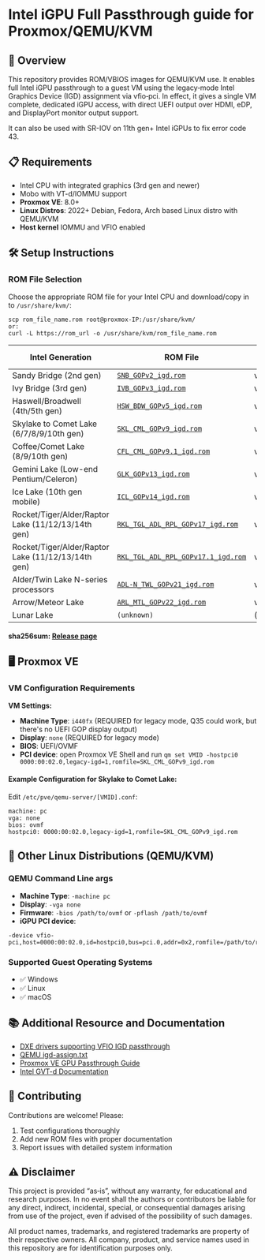 # Intel iGPU Full Passthrough guide for Proxmox/QEMU/KVM
## 🎯 Overview

This repository provides ROM/VBIOS images for QEMU/KVM use. It enables full Intel iGPU passthrough to a guest VM using the legacy‑mode Intel Graphics Device (IGD) assignment via vfio‑pci. In effect, it gives a single VM complete, dedicated iGPU access, with direct UEFI output over HDMI, eDP, and DisplayPort monitor output support.

It can also be used with SR-IOV on 11th gen+ Intel iGPUs to fix error code 43.

## 📋 Requirements

- Intel CPU with integrated graphics (3rd gen and newer)
- Mobo with VT-d/IOMMU support
- **Proxmox VE**: 8.0+
- **Linux Distros**: 2022+ Debian, Fedora, Arch based Linux distro with QEMU/KVM
- **Host kernel** IOMMU and VFIO enabled

## 🛠️ Setup Instructions

### ROM File Selection

Choose the appropriate ROM file for your Intel CPU and download/copy in to `/usr/share/kvm/`:
```
scp rom_file_name.rom root@proxmox-IP:/usr/share/kvm/
or:
curl -L https://rom_url -o /usr/share/kvm/rom_file_name.rom
```

| Intel Generation | ROM File | GOP Version | Supported CPUs |
|------------------|----------|-------------|----------------|
| Sandy Bridge (2nd gen) | [`SNB_GOPv2_igd.rom`](https://github.com/LongQT-sea/intel-igpu-passthru/releases/download/v0.1/SNB_GOPv2_igd.rom) | v2 | Core i3/i5/i7 2xxx |
| Ivy Bridge (3rd gen) | [`IVB_GOPv3_igd.rom`](https://github.com/LongQT-sea/intel-igpu-passthru/releases/download/v0.1/IVB_GOPv3_igd.rom) | v3 | Core i3/i5/i7 3xxx |
| Haswell/Broadwell (4th/5th gen) | [`HSW_BDW_GOPv5_igd.rom`](https://github.com/LongQT-sea/intel-igpu-passthru/releases/download/v0.1/HSW_BDW_GOPv5_igd.rom) | v5 | Core i3/i5/i7 4xxx-5xxx |
| Skylake to Comet Lake (6/7/8/9/10th gen) | [`SKL_CML_GOPv9_igd.rom`](https://github.com/LongQT-sea/intel-igpu-passthru/releases/download/v0.1/SKL_CML_GOPv9_igd.rom) | v9 | Core i3/i5/i7/i9 6xxx-10xxx |
| Coffee/Comet Lake (8/9/10th gen) | [`CFL_CML_GOPv9.1_igd.rom`](https://github.com/LongQT-sea/intel-igpu-passthru/releases/download/v0.1/CFL_CML_GOPv9.1_igd.rom) | v9.1 | Core i3/i5/i7/i9 8xxx-10xxx |
| Gemini Lake (Low-end Pentium/Celeron) | [`GLK_GOPv13_igd.rom`](https://github.com/LongQT-sea/intel-igpu-passthru/releases/download/v0.1/GLK_GOPv13_igd.rom) | v13 | Pentium/Celeron J/N 4xxx/5xxx |
| Ice Lake (10th gen mobile) | [`ICL_GOPv14_igd.rom`](https://github.com/LongQT-sea/intel-igpu-passthru/releases/download/v0.1/ICL_GOPv14_igd.rom) | v14 | Core i3/i5/i7 10xxG1/4/7 |
| Rocket/Tiger/Alder/Raptor Lake (11/12/13/14th gen) | [`RKL_TGL_ADL_RPL_GOPv17_igd.rom`](https://github.com/LongQT-sea/intel-igpu-passthru/releases/download/v0.1/RKL_TGL_ADL_RPL_GOPv17_igd.rom) | v17 | Core i3/i5/i7/i9 11xx-14xxx |
| Rocket/Tiger/Alder/Raptor Lake (11/12/13/14th gen) | [`RKL_TGL_ADL_RPL_GOPv17.1_igd.rom`](https://github.com/LongQT-sea/intel-igpu-passthru/releases/download/v0.1/RKL_TGL_ADL_RPL_GOPv17.1_igd.rom) | v17.1 | Core i3/i5/i7/i9 11xx-14xxx |
| Alder/Twin Lake N-series processors | [`ADL-N_TWL_GOPv21_igd.rom`](https://github.com/LongQT-sea/intel-igpu-passthru/releases/download/v0.1/ADL-N_TWL_GOPv21_igd.rom) | v21 |  N97/N1xx/N2xx/N3xx |
| Arrow/Meteor Lake | [`ARL_MTL_GOPv22_igd.rom`](https://github.com/LongQT-sea/intel-igpu-passthru/releases/download/v0.1/ARL_MTL_GOPv22_igd.rom) | v22 | Core Ultra series |
| Lunar Lake | `(unknown)` | (unknown) | Core Ultra series |

#### sha256sum: [Release page](https://github.com/LongQT-sea/intel-igpu-passthru/releases)

## 🖥️ Proxmox VE

### VM Configuration Requirements

**VM Settings:**
- **Machine Type**: `i440fx` (REQUIRED for legacy mode, Q35 could work, but there's no UEFI GOP display output)
- **Display**: `none` (REQUIRED for legacy mode)
- **BIOS**: UEFI/OVMF
- **PCI device**: open Proxmox VE Shell and run `qm set VMID -hostpci0 0000:00:02.0,legacy-igd=1,romfile=SKL_CML_GOPv9_igd.rom`

#### Example Configuration for Skylake to Comet Lake:
Edit `/etc/pve/qemu-server/[VMID].conf`:

```
machine: pc
vga: none
bios: ovmf
hostpci0: 0000:00:02.0,legacy-igd=1,romfile=SKL_CML_GOPv9_igd.rom
```

## 🐧 Other Linux Distributions (QEMU/KVM)

### QEMU Command Line args
- **Machine Type**: `-machine pc`
- **Display**: `-vga none `
- **Firmware**: `-bios /path/to/ovmf` or `-pflash /path/to/ovmf`
- **iGPU PCI device**: 
```
-device vfio-pci,host=0000:00:02.0,id=hostpci0,bus=pci.0,addr=0x2,romfile=/path/to/rom/file
```

### Supported Guest Operating Systems
- ✅ Windows
- ✅ Linux
- ✅ macOS

## 📚 Additional Resource and Documentation

- [DXE drivers supporting VFIO IGD passthrough](https://github.com/tomitamoeko/VfioIgdPkg)
- [QEMU igd-assign.txt](https://github.com/qemu/qemu/blob/master/docs/igd-assign.txt)
- [Proxmox VE GPU Passthrough Guide](https://pve.proxmox.com/wiki/PCI_Passthrough)
- [Intel GVT-d Documentation](https://github.com/intel/gvt-linux/wiki)

## 🤝 Contributing

Contributions are welcome! Please:
1. Test configurations thoroughly
2. Add new ROM files with proper documentation
3. Report issues with detailed system information

## ⚠️ Disclaimer

This project is provided “as‑is”, without any warranty, for educational and research purposes. In no event shall the authors or contributors be liable for any direct, indirect, incidental, special, or consequential damages arising from use of the project, even if advised of the possibility of such damages.

All product names, trademarks, and registered trademarks are property of their respective owners. All company, product, and service names used in this repository are for identification purposes only.
